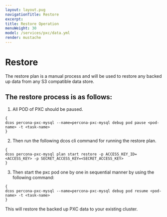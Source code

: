 ```yaml
---
layout: layout.pug
navigationTitle: Restore
excerpt:
title: Restore Operation 
menuWeight: 30
model: /services/pxc/data.yml
render: mustache
---
```


# Restore

The restore plan is a manual process and will be used to restore any backed up data from any S3 compatible data store.

## The restore process is as follows:

1. All POD of PXC should be paused.

```shell
{
dcos percona-pxc-mysql --name=percona-pxc-mysql debug pod pause <pod-name> -t <task-name>
}
```

2. Then run the following dcos cli command for running the restore plan.

```shell
{
dcos percona-pxc-mysql plan start restore -p ACCESS_KEY_ID=<ACCESS_KEY> -p SECRET_ACCESS_KEY=<SECRET_ACCESS_KEY>
}
```

3. Then start the pxc pod one by one in sequential manner by using the following command:

```shell
{
dcos percona-pxc-mysql --name=percona-pxc-mysql debug pod resume <pod-name> -t <task-name>
}
```

This will restore the backed up PXC data to your existing cluster.

